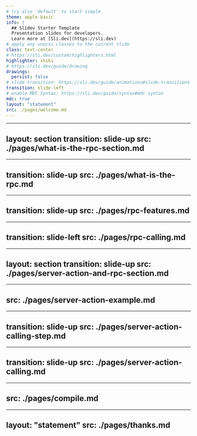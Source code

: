 ```yaml
---
# try also 'default' to start simple
theme: apple-basic
info: |
  ## Slidev Starter Template
  Presentation slides for developers.
  Learn more at [Sli.dev](https://sli.dev)
# apply any unocss classes to the current slide
class: text-center
# https://sli.dev/custom/highlighters.html
highlighter: shiki
# https://sli.dev/guide/drawing
drawings:
  persist: false
# slide transition: https://sli.dev/guide/animations#slide-transitions
transition: slide-left
# enable MDC Syntax: https://sli.dev/guide/syntax#mdc-syntax
mdc: true
layout: "statement"
src: ./pages/welcome.md
---
```


---
layout: section
transition: slide-up
src: ./pages/what-is-the-rpc-section.md
---

---
transition: slide-up
src: ./pages/what-is-the-rpc.md
---

---
transition: slide-up
src: ./pages/rpc-features.md
---

---
transition: slide-left
src: ./pages/rpc-calling.md
---

---
layout: section
transition: slide-up
src: ./pages/server-action-and-rpc-section.md
---

---
src: ./pages/server-action-example.md
---

---
transition: slide-up
src: ./pages/server-action-calling-step.md
---

---
transition: slide-up
src: ./pages/server-action-calling.md
---

---
src: ./pages/compile.md
---

---
layout: "statement"
src: ./pages/thanks.md
---
